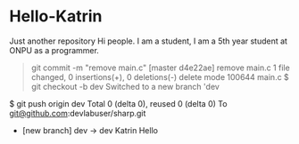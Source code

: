 # Hello-Katrin
Just another repository
Hi people. I am a student, I am a 5th year student at ONPU as a programmer.
> git commit -m "remove main.c"
[master d4e22ae] remove main.c
 1 file changed, 0 insertions(+), 0 deletions(-)
 delete mode 100644 main.c
 $ git checkout -b dev
Switched to a new branch 'dev

$ git push origin dev
Total 0 (delta 0), reused 0 (delta 0)
To git@github.com:devlabuser/sharp.git
 * [new branch]      dev -> dev
 Katrin Hello
